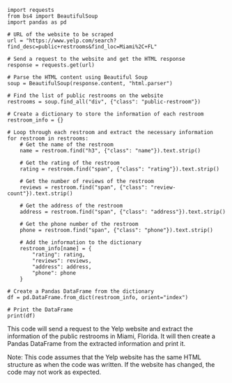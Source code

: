 ```
import requests
from bs4 import BeautifulSoup
import pandas as pd

# URL of the website to be scraped
url = "https://www.yelp.com/search?find_desc=public+restrooms&find_loc=Miami%2C+FL"

# Send a request to the website and get the HTML response
response = requests.get(url)

# Parse the HTML content using Beautiful Soup
soup = BeautifulSoup(response.content, "html.parser")

# Find the list of public restrooms on the website
restrooms = soup.find_all("div", {"class": "public-restroom"})

# Create a dictionary to store the information of each restroom
restroom_info = {}

# Loop through each restroom and extract the necessary information
for restroom in restrooms:
    # Get the name of the restroom
    name = restroom.find("h3", {"class": "name"}).text.strip()

    # Get the rating of the restroom
    rating = restroom.find("span", {"class": "rating"}).text.strip()

    # Get the number of reviews of the restroom
    reviews = restroom.find("span", {"class": "review-count"}).text.strip()

    # Get the address of the restroom
    address = restroom.find("span", {"class": "address"}).text.strip()

    # Get the phone number of the restroom
    phone = restroom.find("span", {"class": "phone"}).text.strip()

    # Add the information to the dictionary
    restroom_info[name] = {
        "rating": rating,
        "reviews": reviews,
        "address": address,
        "phone": phone
    }

# Create a Pandas DataFrame from the dictionary
df = pd.DataFrame.from_dict(restroom_info, orient="index")

# Print the DataFrame
print(df)
```
This code will send a request to the Yelp website and extract the information of the public restrooms in Miami, Florida. It will then create a Pandas DataFrame from the extracted information and print it.

Note: This code assumes that the Yelp website has the same HTML structure as when the code was written. If the website has changed, the code may not work as expected.
